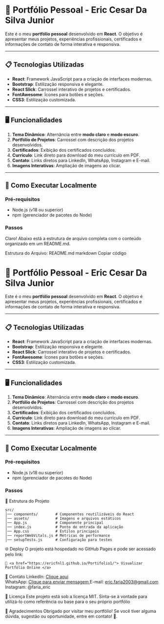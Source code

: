 # 🚀 Portfólio Pessoal - Eric Cesar Da Silva Junior

Este é o meu **portfólio pessoal** desenvolvido em **React**. O objetivo é apresentar meus projetos, experiências profissionais, certificados e informações de contato de forma interativa e responsiva.

---

## 📋 Tecnologias Utilizadas

- **React**: Framework JavaScript para a criação de interfaces modernas.
- **Bootstrap**: Estilização responsiva e elegante.
- **React Slick**: Carrossel interativo de projetos e certificados.
- **FontAwesome**: Ícones para botões e seções.
- **CSS3**: Estilização customizada.

---

## 🖥️ Funcionalidades

1. **Tema Dinâmico**: Alternância entre **modo claro** e **modo escuro**.
2. **Portfólio de Projetos**: Carrossel com descrição dos projetos desenvolvidos.
3. **Certificados**: Exibição dos certificados concluídos.
4. **Currículo**: Link direto para download do meu currículo em PDF.
5. **Contato**: Links diretos para LinkedIn, WhatsApp, Instagram e E-mail.
6. **Imagens Interativas**: Ampliação de imagens ao clicar.

---

## 🎯 Como Executar Localmente

### Pré-requisitos

- Node.js (v18 ou superior)
- npm (gerenciador de pacotes do Node)

### Passos


Claro! Abaixo está a estrutura de arquivo completa com o conteúdo organizado em um README.md.

Estrutura do Arquivo: README.md
markdown
Copiar código
# 🚀 Portfólio Pessoal - Eric Cesar Da Silva Junior

Este é o meu **portfólio pessoal** desenvolvido em **React**. O objetivo é apresentar meus projetos, experiências profissionais, certificados e informações de contato de forma interativa e responsiva.

---

## 📋 Tecnologias Utilizadas

- **React**: Framework JavaScript para a criação de interfaces modernas.
- **Bootstrap**: Estilização responsiva e elegante.
- **React Slick**: Carrossel interativo de projetos e certificados.
- **FontAwesome**: Ícones para botões e seções.
- **CSS3**: Estilização customizada.

---

## 🖥️ Funcionalidades

1. **Tema Dinâmico**: Alternância entre **modo claro** e **modo escuro**.
2. **Portfólio de Projetos**: Carrossel com descrição dos projetos desenvolvidos.
3. **Certificados**: Exibição dos certificados concluídos.
4. **Currículo**: Link direto para download do meu currículo em PDF.
5. **Contato**: Links diretos para LinkedIn, WhatsApp, Instagram e E-mail.
6. **Imagens Interativas**: Ampliação de imagens ao clicar.

---

## 🎯 Como Executar Localmente

### Pré-requisitos

- Node.js (v18 ou superior)
- npm (gerenciador de pacotes do Node)

### Passos

📂 Estrutura do Projeto

    src/
    │── components/        # Componentes reutilizáveis do React
    │── assets/            # Imagens e arquivos estáticos
    │── App.js             # Componente principal
    │── index.js           # Ponto de entrada da aplicação
    │── App.css            # Estilos principais
    │── reportWebVitals.js # Métricas de performance
    │── setupTests.js      # Configuração para testes

🌐 Deploy
    O projeto está hospedado no GitHub Pages e pode ser acessado pelo link:

    🔗 <a href="https://ericfnl1.github.io/Portifolio1/"> Visualizar Portfólio Online </a>

📧 Contato
    LinkedIn: <a href="linkedin.com/in/ericf12">Clique aqui </a>  
    WhatsApp: <a href="https://api.whatsapp.com/send/?phone=19983224023&text&type=phone_number&app_absent=0">Clique para enviar mensagem </a>
    E-mail: eric.faria2003@gmail.com
    Instagram: @faria_eric

📜 Licença
    Este projeto está sob a licença MIT. Sinta-se à vontade para utilizá-lo como referência ou base para o seu próprio portfólio

🎉 Agradecimentos
    Obrigado por visitar meu portfólio! Se você tiver alguma dúvida, sugestão ou oportunidade, entre em contato! 🚀.

